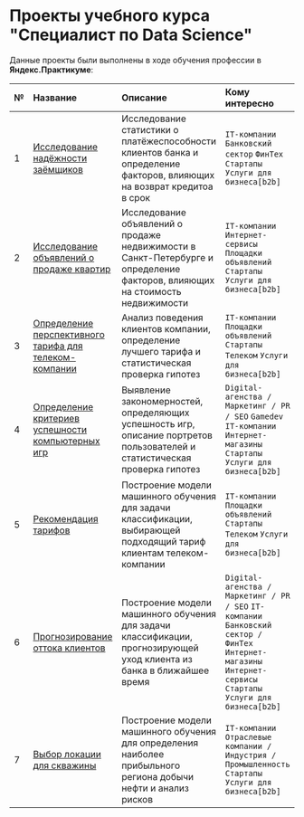 # Проекты учебного курса <br/>  "Специалист по Data Science"

Данные проекты были выполнены в ходе обучения профессии в __Яндекс.Практикуме__:

| № | Название | Описание | Кому интересно | Направление проекта| Используемые библиотеки |
| :--------------------- | :---------------------- | :---------------------- | :---------------------- | :---------------------- | :--------------------- |
| 1 | [Исследование надёжности заёмщиков](01_borrower_reliability) | Исследование статистики о платёжеспособности клиентов банка и определение факторов, влияющих на возврат кредитоа в срок | `IT-компании` `Банковский сектор` `ФинТех` `Стартапы` `Услуги для бизнеса[b2b]` | Data Analysis | `pandas` |
| 2| [Исследование объявлений о продаже квартир](02_apartment_ads) | Исследование объявлений о продаже недвижимости в Санкт-Петербурге и определение факторов, влияющих на стоимость недвижимости | `IT-компании` `Интернет-сервисы` `Площадки объявлений` `Стартапы` `Услуги для бизнеса[b2b]` | Data Analysis | `pandas` <br/> `numpy` <br/> `matplotlib` |
| 3| [Определение перспективного тарифа для телеком-компании](03_perspective_tariff) | Анализ поведения клиентов компании, определение лучшего тарифа и статистическая проверка гипотез | `IT-компании` `Площадки объявлений` `Стартапы` `Телеком` `Услуги для бизнеса[b2b]` | Data Analysis | `pandas` <br/> `numpy` <br/> `matplotlib` <br/> `scipy` |
| 4| [Определение критериев успешности компьютерных игр](04_videogames_sales) | Выявление закономерностей, определяющих успешность игр, описание портретов пользователей и статистическая проверка гипотез | `Digital-агенства / Маркетинг / PR / SEO` `Gamedev` `IT-компании` `Интернет-магазины` `Стартапы` `Услуги для бизнеса[b2b]` | Data Analysis | `pandas` <br/> `numpy` <br/> `matplotlib` <br/> `scipy` |
| 5| [Рекомендация тарифов](05_tariffs_recommendation) | Построение модели машинного обучения для задачи классификации, выбирающей подходящий тариф клиентам телеком-компании | `IT-компании` `Площадки объявлений` `Стартапы` `Телеком` `Услуги для бизнеса[b2b]` | Data Science | `pandas` <br/> `scikit-learn` |
| 6| [Прогнозирование оттока клиентов](06_customers_churn) | Построение модели машинного обучения для задачи классификации, прогнозирующей уход клиента из банка в ближайшее время | `Digital-агенства / Маркетинг / PR / SEO` `IT-компании` `Банковский сектор / ФинТех` `Интернет-магазины` `Интернет-сервисы` `Стартапы` `Услуги для бизнеса[b2b]` | Data Science | `pandas` <br/> `numpy` <br/> `matplotlib` <br/> `scikit-learn` |
| 7| [Выбор локации для скважины](07_oil_wells_location) | Построение модели машинного обучения для определения наиболее прибыльного региона добычи нефти и анализ рисков | `IT-компании` `Отраслевые компании / Индустрия / Промышленность` `Стартапы` `Услуги для бизнеса[b2b]` | Data Science | `pandas` <br/> `numpy` <br/> `matplotlib` <br/> `scikit-learn` |

